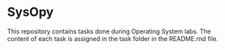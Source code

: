 # SysOpy
This repository contains tasks done during Operating System labs. The content of each task is assigned in the task folder in the README.rnd file.
